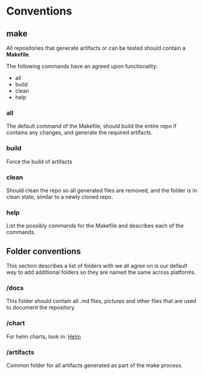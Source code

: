 # Conventions

## make

All repositories that generate artifacts or can be tested
should contain a **Makefile**.

The following commands have an agreed upon functionality:

- all
- build
- clean
- help

### all
The default command of the Makefile, should build the
entire repo if contains any changes, and generate the required artifacts.

### build
Force the build of artifacts 


### clean
Should clean the repo so all generated files are removed,
and the folder is in clean state, similar to a newly cloned
repo.

### help 
List the possibly commands for the Makefile and describes
each of the commands.




## Folder conventions

This section describes a list of folders with we all 
agree on is our default way to add additional folders
so they are named the same across platforms.

### /docs

This folder should contain all .md files, pictures
and other files that are used to document the repository.

### /chart

For helm charts, look in: [Helm](../helm/index.md)

### /artifacts

Common folder for all artifacts generated as part of the make process.
